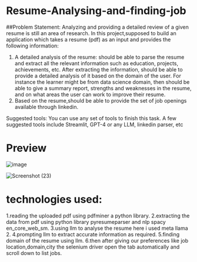 # Resume-Analysing-and-finding-job
##Problem Statement: Analyzing and providing a detailed review of a given resume is still an
area of research. In this project,supposed to build an application which takes a resume
(pdf) as an input and provides the following information:

1. A detailed analysis of the resume: should be able to parse the resume and extract
all the relevant information such as education, projects, achievements, etc. After
extracting the information, should be able to provide a detailed analysis of it based
on the domain of the user. For instance the learner might be from data science domain,
then should be able to give a summary report, strengths and weaknesses in the
resume, and on what areas the user can work to improve their resume.
2. Based on the resume,should be able to provide the set of job openings available
through linkedin.

Suggested tools: You can use any set of tools to finish this task. A few suggested tools include
Streamlit, GPT-4 or any LLM, linkedin parser, etc

# Preview
![image](https://github.com/rameshkumar359/Resume-Analysing-and-finding-job/assets/96288285/a6519e3d-cb94-4cc2-a7cf-333873e7a773)

![Screenshot (23)](https://github.com/rameshkumar359/Resume-Analysing-and-finding-job/assets/96288285/65e72e10-892c-4ca1-986d-9929f98b1c07)

# technologies used:
1.reading the uploaded pdf using pdfminer a python library.
2.extracting the data from pdf using python library pyresumeparser and nlp spacy en_core_web_sm.
3.using llm to analyse the resume here i used meta llama 2.
4.prompting llm to extract accurate information as required.
5.finding domain of the resume using llm.
6.then after giving our preferences like job location,domain,city the selenium driver open the tab automatically and scroll down to list jobs.
